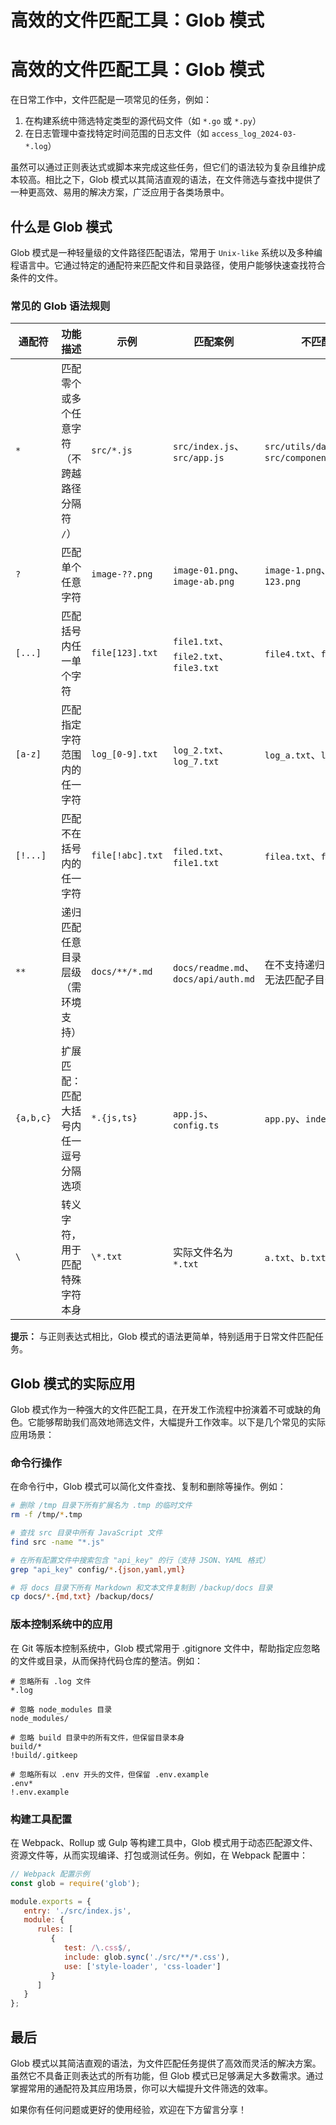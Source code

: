 # 高效的文件匹配工具：Glob 模式

# 高效的文件匹配工具：Glob 模式

在日常工作中，文件匹配是一项常见的任务，例如：

1. 在构建系统中筛选特定类型的源代码文件（如 `*.go` 或 `*.py`）
2. 在日志管理中查找特定时间范围的日志文件（如 `access_log_2024-03-*.log`）

虽然可以通过正则表达式或脚本来完成这些任务，但它们的语法较为复杂且维护成本较高。相比之下，Glob 模式以其简洁直观的语法，在文件筛选与查找中提供了一种更高效、易用的解决方案，广泛应用于各类场景中。

## 什么是 Glob 模式

Glob 模式是一种轻量级的文件路径匹配语法，常用于 `Unix-like` 系统以及多种编程语言中。它通过特定的通配符来匹配文件和目录路径，使用户能够快速查找符合条件的文件。

### 常见的 Glob 语法规则

| 通配符    | 功能描述                                       | 示例             | 匹配案例                              | 不匹配案例                                      |
| --------- | ---------------------------------------------- | ---------------- | ------------------------------------- | ----------------------------------------------- |
| `*`       | 匹配零个或多个任意字符（不跨越路径分隔符 `/`） | `src/*.js`       | `src/index.js`、`src/app.js`          | `src/utils/date.js`、`src/components/button.js` |
| `?`       | 匹配单个任意字符                               | `image-??.png`   | `image-01.png`、`image-ab.png`        | `image-1.png`、`image-123.png`                  |
| `[...]`   | 匹配括号内任一单个字符                         | `file[123].txt`  | `file1.txt`、`file2.txt`、`file3.txt` | `file4.txt`、`file12.txt`                       |
| `[a-z]`   | 匹配指定字符范围内的任一字符                   | `log_[0-9].txt`  | `log_2.txt`、`log_7.txt`              | `log_a.txt`、`log_10.txt`                       |
| `[!...]`  | 匹配不在括号内的任一字符                       | `file[!abc].txt` | `filed.txt`、`file1.txt`              | `filea.txt`、`fileb.txt`                        |
| `**`      | 递归匹配任意目录层级（需环境支持）             | `docs/**/*.md`   | `docs/readme.md`、`docs/api/auth.md`  | 在不支持递归匹配的环境中无法匹配子目录          |
| `{a,b,c}` | 扩展匹配：匹配大括号内任一逗号分隔选项         | `*.{js,ts}`      | `app.js`、`config.ts`                 | `app.py`、`index.html`                          |
| `\`       | 转义字符，用于匹配特殊字符本身                 | `\*.txt`         | 实际文件名为 `*.txt`                  | `a.txt`、`b.txt`                                |

**提示：** 与正则表达式相比，Glob 模式的语法更简单，特别适用于日常文件匹配任务。

## Glob 模式的实际应用

Glob 模式作为一种强大的文件匹配工具，在开发工作流程中扮演着不可或缺的角色。它能够帮助我们高效地筛选文件，大幅提升工作效率。以下是几个常见的实际应用场景：

### 命令行操作

在命令行中，Glob 模式可以简化文件查找、复制和删除等操作。例如：

```bash
# 删除 /tmp 目录下所有扩展名为 .tmp 的临时文件
rm -f /tmp/*.tmp

# 查找 src 目录中所有 JavaScript 文件
find src -name "*.js"

# 在所有配置文件中搜索包含 "api_key" 的行（支持 JSON、YAML 格式）
grep "api_key" config/*.{json,yaml,yml}

# 将 docs 目录下所有 Markdown 和文本文件复制到 /backup/docs 目录
cp docs/*.{md,txt} /backup/docs/
```

### 版本控制系统中的应用

在 Git 等版本控制系统中，Glob 模式常用于 .gitignore 文件中，帮助指定应忽略的文件或目录，从而保持代码仓库的整洁。例如：

```plaintext
# 忽略所有 .log 文件
*.log

# 忽略 node_modules 目录
node_modules/

# 忽略 build 目录中的所有文件，但保留目录本身
build/*
!build/.gitkeep

# 忽略所有以 .env 开头的文件，但保留 .env.example
.env*
!.env.example
```

### 构建工具配置

在 Webpack、Rollup 或 Gulp 等构建工具中，Glob 模式用于动态匹配源文件、资源文件等，从而实现编译、打包或测试任务。例如，在 Webpack 配置中：

```js
// Webpack 配置示例
const glob = require('glob');

module.exports = {
   entry: './src/index.js',
   module: {
      rules: [
         {
            test: /\.css$/,
            include: glob.sync('./src/**/*.css'),
            use: ['style-loader', 'css-loader']
         }
      ]
   }
};
```

## 最后

Glob 模式以其简洁直观的语法，为文件匹配任务提供了高效而灵活的解决方案。虽然它不具备正则表达式的所有功能，但 Glob 模式已足够满足大多数需求。通过掌握常用的通配符及其应用场景，你可以大幅提升文件筛选的效率。

如果你有任何问题或更好的使用经验，欢迎在下方留言分享！
